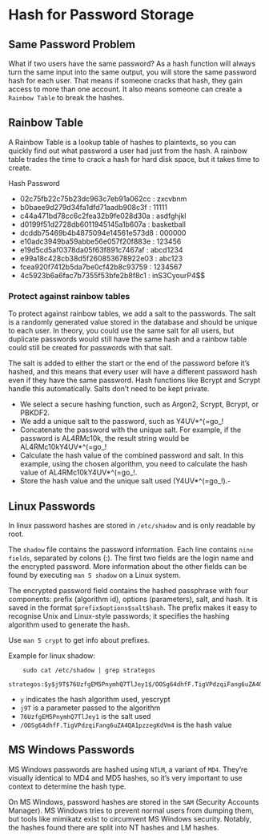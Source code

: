 # Hash for Password Storage

## Same Password Problem

What if two users have the same password? As a hash function will always turn the same input into the same output, you will store the same password hash for each user. That means if someone cracks that hash, they gain access to more than one account. It also means someone can create a `Rainbow Table` to break the hashes.

## Rainbow Table

A Rainbow Table is a lookup table of hashes to plaintexts, so you can quickly find out what password a user had just from the hash. A rainbow table trades the time to crack a hash for hard disk space, but it takes time to create.

Hash	                       Password
- 02c75fb22c75b23dc963c7eb91a062cc	: zxcvbnm
- b0baee9d279d34fa1dfd71aadb908c3f	: 11111
- c44a471bd78cc6c2fea32b9fe028d30a	: asdfghjkl
- d0199f51d2728db6011945145a1b607a	: basketball
- dcddb75469b4b4875094e14561e573d8	: 000000
- e10adc3949ba59abbe56e057f20f883e	: 123456
- e19d5cd5af0378da05f63f891c7467af	: abcd1234
- e99a18c428cb38d5f260853678922e03	: abc123
- fcea920f7412b5da7be0cf42b8c93759	: 1234567
- 4c5923b6a6fac7b7355f53bfe2b8f8c1	: inS3CyourP4$$

### Protect against rainbow tables

To protect against rainbow tables, we add a salt to the passwords. The salt is a randomly generated value stored in the database and should be unique to each user. In theory, you could use the same salt for all users, but duplicate passwords would still have the same hash and a rainbow table could still be created for passwords with that salt.

The salt is added to either the start or the end of the password before it’s hashed, and this means that every user will have a different password hash even if they have the same password. Hash functions like Bcrypt and Scrypt handle this automatically. Salts don’t need to be kept private.

- We select a secure hashing function, such as Argon2, Scrypt, Bcrypt, or PBKDF2.
- We add a unique salt to the password, such as Y4UV*^(=go_!
- Concatenate the password with the unique salt. For example, if the password is AL4RMc10k, the result string would be AL4RMc10kY4UV*^(=go_!
- Calculate the hash value of the combined password and salt. In this example, using the chosen algorithm, you need to calculate the hash value of AL4RMc10kY4UV*^(=go_!.
- Store the hash value and the unique salt used (Y4UV*^(=go_!).- 

## Linux Passwords

In linux password hashes are stored in `/etc/shadow` and is only readable by root.

The `shadow` file contains the password information. Each line contains `nine fields`, separated by colons (:). The first two fields are the login name and the encrypted password. More information about the other fields can be found by executing `man 5 shadow` on a Linux system.

The encrypted password field contains the hashed passphrase with four components: prefix (algorithm id), options (parameters), salt, and hash. It is saved in the format `$prefix$options$salt$hash`. The prefix makes it easy to recognise Unix and Linux-style passwords; it specifies the hashing algorithm used to generate the hash.

Use `man 5 crypt` to get info about prefixes.

Example for linux shadow:

```shell
    sudo cat /etc/shadow | grep strategos
    strategos:$y$j9T$76UzfgEM5PnymhQ7TlJey1$/OOSg64dhfF.TigVPdzqiFang6uZA4QA1pzzegKdVm4:19965:0:99999:7:::
```

- `y` indicates the hash algorithm used, yescrypt
- `j9T` is a parameter passed to the algorithm
- `76UzfgEM5PnymhQ7TlJey1` is the salt used
- `/OOSg64dhfF.TigVPdzqiFang6uZA4QA1pzzegKdVm4` is the hash value

## MS Windows Passwords

MS Windows passwords are hashed using `NTLM`, a variant of `MD4`. They’re visually identical to MD4 and MD5 hashes, so it’s very important to use context to determine the hash type.

On MS Windows, password hashes are stored in the `SAM` (Security Accounts Manager). MS Windows tries to prevent normal users from dumping them, but tools like mimikatz exist to circumvent MS Windows security. Notably, the hashes found there are split into NT hashes and LM hashes.